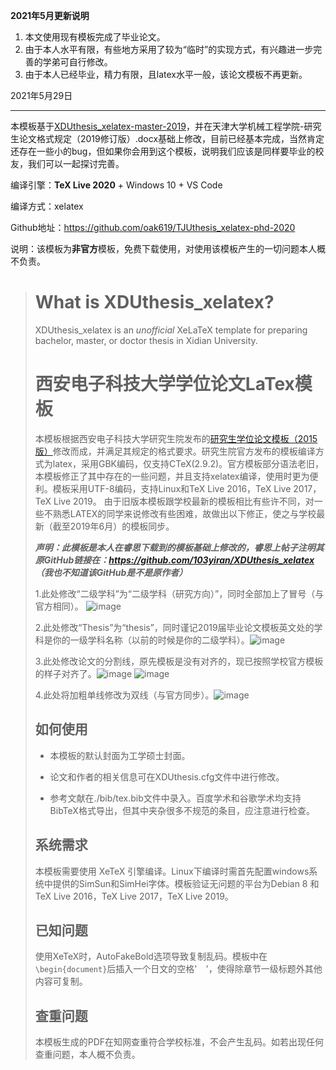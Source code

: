 **2021年5月更新说明**

1. 本文使用现有模板完成了毕业论文。
2. 由于本人水平有限，有些地方采用了较为“临时”的实现方式，有兴趣进一步完善的学弟可自行修改。
3. 由于本人已经毕业，精力有限，且latex水平一般，该论文模板不再更新。

2021年5月29日

---

本模板基于[XDUthesis_xelatex-master-2019](https://github.com/Faust-Wang/XDUthesis_xelatex-master-2019)，并在天津大学机械工程学院-研究生论文格式规定（2019修订版）.docx基础上修改，目前已经基本完成，当然肯定还存在一些小的bug，但如果你会用到这个模板，说明我们应该是同样要毕业的校友，我们可以一起探讨完善。

编译引擎：**TeX Live 2020** + Windows 10 + VS Code

编译方式：xelatex

Github地址：https://github.com/oak619/TJUthesis_xelatex-phd-2020

说明：该模板为**非官方**模板，免费下载使用，对使用该模板产生的一切问题本人概不负责。

> # What is XDUthesis_xelatex?
>
> XDUthesis_xelatex is an *unofficial* XeLaTeX template for preparing bachelor, master, or doctor thesis in Xidian University.
>
> # 西安电子科技大学学位论文LaTex模板
>
> 本模板根据西安电子科技大学研究生院发布的[研究生学位论文模板（2015版）](http://gr.xidian.edu.cn/system/_content/download.jsp?urltype=news.DownloadAttachUrl&owner=1281831001&wbfileid=2041391)修改而成，并满足其规定的格式要求。研究生院官方发布的模板编译方式为latex，采用GBK编码，仅支持CTeX(2.9.2)。官方模板部分语法老旧，本模板修正了其中存在的一些问题，并且支持xelatex编译，使用时更为便利。模板采用UTF-8编码，支持Linux和TeX Live 2016，TeX Live 2017，TeX Live 2019。
> 由于旧版本模板跟学校最新的模板相比有些许不同，对一些不熟悉LATEX的同学来说修改有些困难，故做出以下修正，使之与学校最新（截至2019年6月）的模板同步。
>
> ***声明：此模板是本人在睿思下载到的模板基础上修改的，睿思上帖子注明其原GitHub链接在：https://github.com/103yiran/XDUthesis_xelatex （我也不知道该GitHub是不是原作者）***
>
> 1.此处修改“二级学科”为“二级学科（研究方向）”，同时全部加上了冒号（与官方相同）。
> ![image](https://github.com/Wangfakui/XDUthesis_xelatex-master-2019/blob/master/figures/1.jpg)
>
> 2.此处修改“Thesis”为“thesis”，同时谨记2019届毕业论文模板英文处的学科是你的一级学科名称（以前的时候是你的二级学科）。![image](https://github.com/Wangfakui/XDUthesis_xelatex-master-2019/blob/master/figures/2.jpg)
>
> 3.此处修改论文的分割线，原先模板是没有对齐的，现已按照学校官方模板的样子对齐了。![image](https://github.com/Wangfakui/XDUthesis_xelatex-master-2019/blob/master/figures/3.jpg) ![image](https://github.com/Wangfakui/XDUthesis_xelatex-master-2019/blob/master/figures/4.jpg)
>
> 4.此处将加粗单线修改为双线（与官方同步）。![image](https://github.com/Wangfakui/XDUthesis_xelatex-master-2019/blob/master/figures/5.jpg)
>
>
> ## 如何使用
>
> * 本模板的默认封面为工学硕士封面。
>
> * 论文和作者的相关信息可在XDUthesis.cfg文件中进行修改。
>
> * 参考文献在./bib/tex.bib文件中录入。百度学术和谷歌学术均支持BibTeX格式导出，但其中夹杂很多不规范的条目，应注意进行检查。
>
>
> ## 系统需求
>
> 本模板需要使用 XeTeX 引擎编译。Linux下编译时需首先配置windows系统中提供的SimSun和SimHei字体。模板验证无问题的平台为Debian 8 和TeX Live 2016，TeX Live 2017，TeX Live 2019。
>
> ## 已知问题
> 使用XeTeX时，AutoFakeBold选项导致复制乱码。模板中在`\begin{document}`后插入一个日文的空格'　'，使得除章节一级标题外其他内容可复制。
>
> ## 查重问题
> 本模板生成的PDF在知网查重符合学校标准，不会产生乱码。如若出现任何查重问题，本人概不负责。

